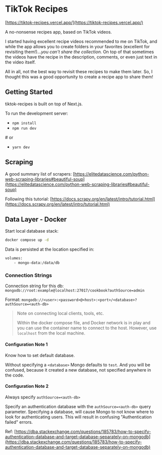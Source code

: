 # TikTok Recipes

[https://tiktok-recipes.vercel.app/](https://tiktok-recipes.vercel.app/)

A no-nonsense recipes app, based on TikTok videos.

I started having excellent recipe videos recommended to me on TikTok, and 
while the app allows you to create folders in your favorites (excellent 
for revisiting them!)..._you can't share the collection._ On top of that 
sometimes the videos have the recipe in the description, comments, or 
even just text in the video itself.

All in all, not the best way to revisit these recipes to make them later. 
So, I thought this was a good opportunity to create a recipe app to share
them!

## Getting Started

tiktok-recipes is built on top of Next.js.

To run the development server:

- `npm install`
- `npm run dev`

\# or 

- `yarn dev`


## Scraping

A good summary list of scrapers: [https://elitedatascience.com/python-web-scraping-libraries#beautiful-soup](https://elitedatascience.com/python-web-scraping-libraries#beautiful-soup)

Following this tutorial: [https://docs.scrapy.org/en/latest/intro/tutorial.html](https://docs.scrapy.org/en/latest/intro/tutorial.html)

## Data Layer - Docker

Start local database stack:

```bash
docker compose up -d
```

Data is persisted at the location specified in:

```bash
volumes:
    - mongo-data:/data/db
```

### Connection Strings

Connection string for this db: `mongodb://root:example@localhost:27017/cookbook?authSource=admin`

Format: `mongodb://<user>:<password>@<host>:<port>/<database>?authSource=<auth-db>`

> Note on connecting local clients, tools, etc.
>
> Within the docker compose file, and Docker network is in play and you can use the container name to connect to 
> the host. However, use `localhost` from the local machine.

#### Configuration Note 1

Know how to set default database.

Without specifying a `<database>` Mongo defaults to `test`. And you will be confused, because it created 
a new database, not specified anywhere in the code.

#### Configuration Note 2

Always specify `authSource=<auth-db>`

Specify an authentication database with the `authSource=<auth-db>` query parameter. Specifying a database,
will cause Mongo to not know where to look for authenticating users. This will result in confusing 
"Authentication failed" errors.

Ref: [https://dba.stackexchange.com/questions/185783/how-to-specify-authentication-database-and-target-database-separately-on-mongodb](https://dba.stackexchange.com/questions/185783/how-to-specify-authentication-database-and-target-database-separately-on-mongodb)